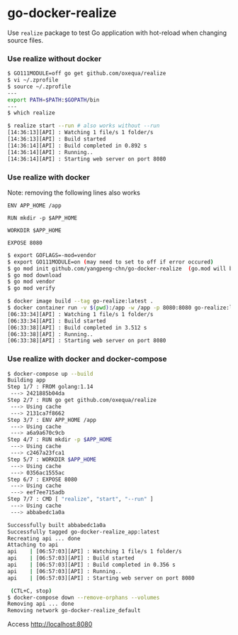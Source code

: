# go-docker-realize

Use `realize` package to test Go application with hot-reload when changing source files.

### Use realize without docker

```bash
$ GO111MODULE=off go get github.com/oxequa/realize
$ vi ~/.zprofile
$ source ~/.zprofile
---
export PATH=$PATH:$GOPATH/bin
---
$ which realize

$ realize start --run # also works without --run
[14:36:13][API] : Watching 1 file/s 1 folder/s
[14:36:13][API] : Build started
[14:36:14][API] : Build completed in 0.892 s
[14:36:14][API] : Running..
[14:36:14][API] : Starting web server on port 8080
```

### Use realize with docker

Note: removing the following lines also works

```
ENV APP_HOME /app

RUN mkdir -p $APP_HOME

WORKDIR $APP_HOME

EXPOSE 8080
```

```bash
$ export GOFLAGS=-mod=vendor
$ export GO111MODULE=on (may need to set to off if error occured)
$ go mod init github.com/yangpeng-chn/go-docker-realize  (go.mod will be generated)
$ go mod download
$ go mod vendor
$ go mod verify

$ docker image build --tag go-realize:latest .
$ docker container run -v $(pwd):/app -w /app -p 8080:8080 go-realize:latest
[06:33:34][API] : Watching 1 file/s 1 folder/s
[06:33:34][API] : Build started
[06:33:38][API] : Build completed in 3.512 s
[06:33:38][API] : Running..
[06:33:38][API] : Starting web server on port 8080
```

### Use realize with docker and docker-compose

```bash
$ docker-compose up --build
Building app
Step 1/7 : FROM golang:1.14
 ---> 2421885b04da
Step 2/7 : RUN go get github.com/oxequa/realize
 ---> Using cache
 ---> 2131ca7f8662
Step 3/7 : ENV APP_HOME /app
 ---> Using cache
 ---> a6a9a670c9cb
Step 4/7 : RUN mkdir -p $APP_HOME
 ---> Using cache
 ---> c2467a23fca1
Step 5/7 : WORKDIR $APP_HOME
 ---> Using cache
 ---> 0356ac1555ac
Step 6/7 : EXPOSE 8080
 ---> Using cache
 ---> eef7ee715adb
Step 7/7 : CMD [ "realize", "start", "--run" ]
 ---> Using cache
 ---> abbabedc1a0a

Successfully built abbabedc1a0a
Successfully tagged go-docker-realize_app:latest
Recreating api ... done
Attaching to api
api    | [06:57:03][API] : Watching 1 file/s 1 folder/s
api    | [06:57:03][API] : Build started
api    | [06:57:03][API] : Build completed in 0.356 s
api    | [06:57:03][API] : Running..
api    | [06:57:03][API] : Starting web server on port 8080

 (CTL+C, stop)
$ docker-compose down --remove-orphans --volumes
Removing api ... done
Removing network go-docker-realize_default
```

Access [http://localhost:8080](http://localhost:8080/)